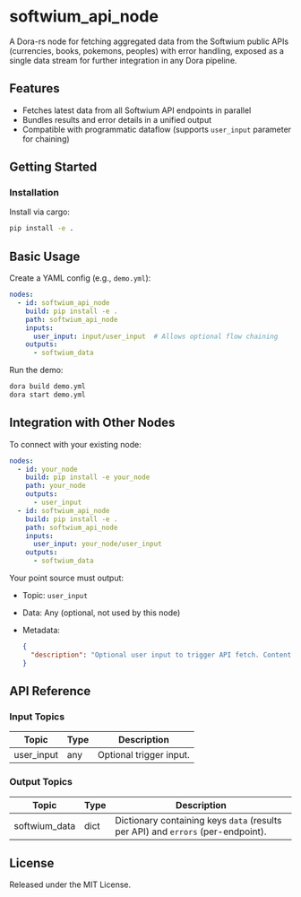 # softwium_api_node

A Dora-rs node for fetching aggregated data from the Softwium public APIs (currencies, books, pokemons, peoples) with error handling, exposed as a single data stream for further integration in any Dora pipeline.

## Features
- Fetches latest data from all Softwium API endpoints in parallel
- Bundles results and error details in a unified output
- Compatible with programmatic dataflow (supports `user_input` parameter for chaining)

## Getting Started

### Installation
Install via cargo:
```bash
pip install -e .
````

## Basic Usage

Create a YAML config (e.g., `demo.yml`):

```yaml
nodes:
  - id: softwium_api_node
    build: pip install -e .
    path: softwium_api_node
    inputs:
      user_input: input/user_input  # Allows optional flow chaining
    outputs:
      - softwium_data
```

Run the demo:

```bash
dora build demo.yml
dora start demo.yml
```

## Integration with Other Nodes

To connect with your existing node:

```yaml
nodes:
  - id: your_node
    build: pip install -e your_node
    path: your_node
    outputs:
      - user_input
  - id: softwium_api_node
    build: pip install -e .
    path: softwium_api_node
    inputs:
      user_input: your_node/user_input
    outputs:
      - softwium_data
```

Your point source must output:

* Topic: `user_input`
* Data: Any (optional, not used by this node)
* Metadata:

  ```json
  {
    "description": "Optional user input to trigger API fetch. Content is ignored by node."
  }
  ```

## API Reference

### Input Topics

| Topic      | Type   | Description             |
| ----------|--------|------------------------|
| user_input | any    | Optional trigger input. |

### Output Topics

| Topic         | Type   | Description                                                                       |
|-------------- |--------|-----------------------------------------------------------------------------------|
| softwium_data | dict   | Dictionary containing keys `data` (results per API) and `errors` (per-endpoint).   |

## License

Released under the MIT License.
